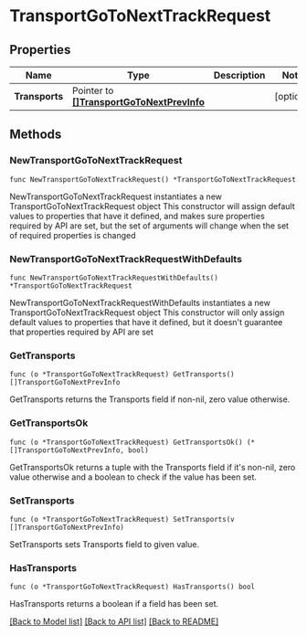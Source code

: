 # TransportGoToNextTrackRequest

## Properties

Name | Type | Description | Notes
------------ | ------------- | ------------- | -------------
**Transports** | Pointer to [**[]TransportGoToNextPrevInfo**](TransportGoToNextPrevInfo.md) |  | [optional] 

## Methods

### NewTransportGoToNextTrackRequest

`func NewTransportGoToNextTrackRequest() *TransportGoToNextTrackRequest`

NewTransportGoToNextTrackRequest instantiates a new TransportGoToNextTrackRequest object
This constructor will assign default values to properties that have it defined,
and makes sure properties required by API are set, but the set of arguments
will change when the set of required properties is changed

### NewTransportGoToNextTrackRequestWithDefaults

`func NewTransportGoToNextTrackRequestWithDefaults() *TransportGoToNextTrackRequest`

NewTransportGoToNextTrackRequestWithDefaults instantiates a new TransportGoToNextTrackRequest object
This constructor will only assign default values to properties that have it defined,
but it doesn't guarantee that properties required by API are set

### GetTransports

`func (o *TransportGoToNextTrackRequest) GetTransports() []TransportGoToNextPrevInfo`

GetTransports returns the Transports field if non-nil, zero value otherwise.

### GetTransportsOk

`func (o *TransportGoToNextTrackRequest) GetTransportsOk() (*[]TransportGoToNextPrevInfo, bool)`

GetTransportsOk returns a tuple with the Transports field if it's non-nil, zero value otherwise
and a boolean to check if the value has been set.

### SetTransports

`func (o *TransportGoToNextTrackRequest) SetTransports(v []TransportGoToNextPrevInfo)`

SetTransports sets Transports field to given value.

### HasTransports

`func (o *TransportGoToNextTrackRequest) HasTransports() bool`

HasTransports returns a boolean if a field has been set.


[[Back to Model list]](../README.md#documentation-for-models) [[Back to API list]](../README.md#documentation-for-api-endpoints) [[Back to README]](../README.md)


